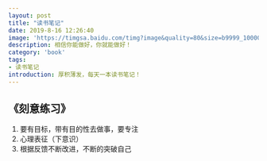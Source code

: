 ```yaml
---
layout: post
title: "读书笔记"
date: 2019-8-16 12:26:40
image: 'https://timgsa.baidu.com/timg?image&quality=80&size=b9999_10000&sec=1566273332577&di=ffdd71e2cae6b022c75e0902c6e5e51a&imgtype=0&src=http%3A%2F%2Fpic159.nipic.com%2Ffile%2F20180326%2F3046502_083653062000_2.jpg'
description: 相信你能做好，你就能做好！
category: 'book'
tags:
- 读书笔记
introduction: 厚积薄发，每天一本读书笔记！
---
```


## 《刻意练习》
1. 要有目标，带有目的性去做事，要专注
2. 心理表征（下意识）
3. 根据反馈不断改进，不断的突破自己











